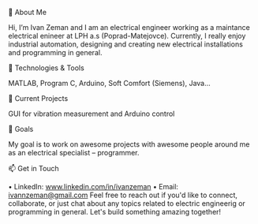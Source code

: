 👋 About Me

Hi, I’m Ivan Zeman and I am an electrical engineer working as a maintance electrical enineer at LPH a.s (Poprad-Matejovce). Currently, I really enjoy industrial automation, designing and creating new electrical installations and programming in general.


🔧 Technologies & Tools

MATLAB, Program C, Arduino, Soft Comfort (Siemens), Java...


🌱 Current Projects

GUI for vibration measurement and Arduino control


🚀 Goals

My goal is to work on awesome projects with awesome people around me as an electrical specialist – programmer.

📫 Get in Touch

•	LinkedIn: www.linkedin.com/in/ivanzeman
•	Email: ivannzeman@gmail.com
Feel free to reach out if you'd like to connect, collaborate, or just chat about any topics related to electric engineerig or programming in general. Let's build something amazing together!
